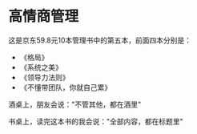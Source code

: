 # 高情商管理
这是京东59.8元10本管理书中的第五本，前面四本分别是：
- 《格局》
- 《系统之美》
- 《领导力法则》
- 《不懂带团队，你就自己累》

酒桌上，朋友会说："不管其他，都在酒里"

书桌上，读完这本书的我会说："全部内容，都在标题里"